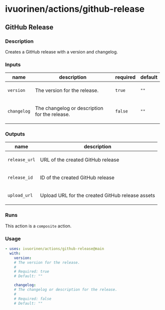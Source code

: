 # ivuorinen/actions/github-release

## GitHub Release

### Description

Creates a GitHub release with a version and changelog.

### Inputs

| name        | description                                          | required | default |
|-------------|------------------------------------------------------|----------|---------|
| `version`   | <p>The version for the release.</p>                  | `true`   | `""`    |
| `changelog` | <p>The changelog or description for the release.</p> | `false`  | `""`    |

### Outputs

| name          | description                                             |
|---------------|---------------------------------------------------------|
| `release_url` | <p>URL of the created GitHub release</p>                |
| `release_id`  | <p>ID of the created GitHub release</p>                 |
| `upload_url`  | <p>Upload URL for the created GitHub release assets</p> |

### Runs

This action is a `composite` action.

### Usage

```yaml
- uses: ivuorinen/actions/github-release@main
  with:
    version:
    # The version for the release.
    #
    # Required: true
    # Default: ""

    changelog:
    # The changelog or description for the release.
    #
    # Required: false
    # Default: ""
```
